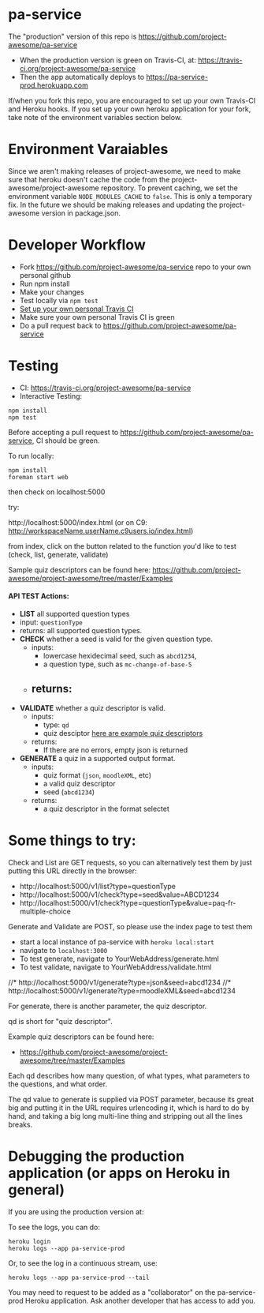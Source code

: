 # pa-service
  
The "production" version of this repo is https://github.com/project-awesome/pa-service 
* When the production version is green on Travis-CI, at: https://travis-ci.org/project-awesome/pa-service
* Then the app automatically deploys to https://pa-service-prod.herokuapp.com
 
If/when you fork this repo, you are encouraged to set up your own Travis-CI and Heroku hooks. If you set up your own heroku application for your fork, take note of the environment variables section below.

# Environment Varaiables
Since we aren't making releases of project-awesome, we need to make sure that heroku doesn't cache the code from the project-awesome/project-awesome repository. To prevent caching, we set the environment variable `NODE_MODULES_CACHE` to `false`. This is only a temporary fix. In the future we should be making releases and updating the project-awesome version in package.json.

# Developer Workflow
* Fork https://github.com/project-awesome/pa-service repo to your own personal github
* Run npm install
* Make your changes
* Test locally via `npm test`
* [Set up your own personal Travis CI](https://github.com/project-awesome/TEAM-DOCUMENTATION/blob/master/HOW-TO-TRAVIS-CI.md)
* Make sure your own personal Travis CI is green
* Do a pull request back to https://github.com/project-awesome/pa-service
# Testing
* CI: https://travis-ci.org/project-awesome/pa-service
* Interactive Testing: 
```
npm install
npm test
```
Before accepting a pull request to https://github.com/project-awesome/pa-service, CI should be green.

To run locally:

```
npm install
foreman start web

```

then check on localhost:5000

try:

http://localhost:5000/index.html (or on C9: http://workspaceName.userName.c9users.io/index.html)

from index, click on the button related to the function you'd like to test (check, list, generate, validate)

Sample quiz descriptors can be found here: https://github.com/project-awesome/project-awesome/tree/master/Examples

#### API TEST Actions:
- **LIST** all supported question types
 - input: `questionType`
 - returns: all supported question types.
- **CHECK** whether a seed is valid for the given question type.
  - inputs: 
    - lowercase hexidecimal seed, such as `abcd1234`,
    - a question type, such as `mc-change-of-base-5`
  - returns:
    - 
- **VALIDATE** whether a quiz descriptor is valid. 
  - inputs:
    - type: `qd` 
    - quiz desciptor [here are example quiz descriptors](https://github.com/project-awesome/project-awesome/tree/master/Examples)
  - returns: 
    - If there are no errors, empty json is returned
- **GENERATE** a quiz in a supported output format.
  - inputs:
    - quiz format (`json`, `moodleXML`, etc) 
    - a valid quiz descriptor
    - seed (`abcd1234`)
  - returns: 
    - a quiz descriptor in the format selectet

# Some things to try:

Check and List are GET requests, so you can alternatively test them by just putting 
this URL directly in the browser:

* http://localhost:5000/v1/list?type=questionType
* http://localhost:5000/v1/check?type=seed&value=ABCD1234
* http://localhost:5000/v1/check?type=questionType&value=paq-fr-multiple-choice

Generate and Validate are POST, so please use the index page to test them
* start a local instance of pa-service with `heroku local:start`
* navigate to `localhost:3000`
* To test generate, navigate to YourWebAddress/generate.html
* To test validate, navigate to YourWebAddress/validate.html

//* http://localhost:5000/v1/generate?type=json&seed=abcd1234
//* http://localhost:5000/v1/generate?type=moodleXML&seed=abcd1234

For generate, there is another parameter, the quiz descriptor.

qd is short for "quiz descriptor".

Example quiz descriptors can be found here:

* https://github.com/project-awesome/project-awesome/tree/master/Examples

Each qd describes how many question, of what types,
what parameters to the questions, and what order.

The qd value to generate is supplied via POST
parameter, because its great big and putting it in the
URL requires urlencoding it, which is hard to do by
hand, and taking a big long multi-line thing and
stripping out all the lines breaks.

# Debugging the production application (or apps on Heroku in general)

If you are using the production version at:

To see the logs, you can do:

```
heroku login
heroku logs --app pa-service-prod
```

Or, to see the log in a continuous stream, use:

```
heroku logs --app pa-service-prod --tail
```


You may need to request to be added as a "collaborator" on the pa-service-prod Heroku application.  Ask another developer that has access to add you.
